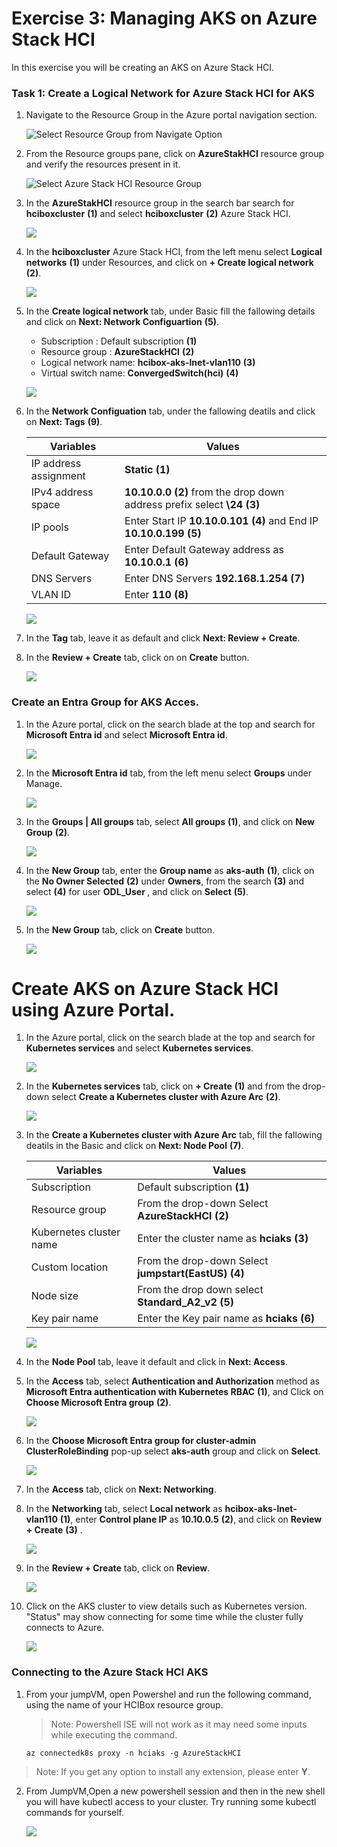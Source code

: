 # Exercise 3: Managing AKS on Azure Stack HCI 

  In this exercise you will be creating an AKS on Azure Stack HCI.


### Task 1: Create a Logical Network for Azure Stack HCI for AKS

1. Navigate to the Resource Group in the Azure portal navigation section.

   ![](.././media/navigate-resource-group.png "Select Resource Group from Navigate Option")

2. From the Resource groups pane, click on **AzureStakHCI** resource group and verify the resources present in it.

   ![](media/azurestackhci-rg.png "Select Azure Stack HCI Resource Group")

3. In the  **AzureStakHCI** resource group in the search bar search for **hciboxcluster** **(1)** and select **hciboxcluster** **(2)** Azure Stack HCI.

   ![](media/selecth-ciboxcluster-hci.png)

4. In the **hciboxcluster** Azure Stack HCI, from the left menu select **Logical networks** **(1)** under Resources, and click on **+ Create logical network** **(2)**.

   ![](media/logic1network-create.png)

5. In the **Create logical network** tab, under Basic fill the fallowing details and click on **Next: Network Configuartion** **(5)**.

    - Subscription : Default subscription **(1)**
    - Resource group : **AzureStackHCI** **(2)**
    - Logical network name: **hcibox-aks-lnet-vlan110** **(3)**
    - Virtual switch name: **ConvergedSwitch(hci)** **(4)**

   ![](media/logic-1network-basic.png)

6. In the **Network Configuation** tab, under the fallowing deatils and click on **Next: Tags** **(9)**.

    | **Variables**                | **Values**                                                    |
    | ---------------------------- |---------------------------------------------------------------|
    | IP address assignment | **Static** **(1)** |
    | IPv4 address space    | **10.10.0.0** **(2)** from the drop down  address prefix select **\24** **(3)** |
    | IP pools              | Enter Start IP **10.10.0.101** **(4)** and End IP **10.10.0.199** **(5)** |
    | Default Gateway       | Enter Default Gateway address as **10.10.0.1** **(6)** |
    | DNS Servers           | Enter DNS Servers **192.168.1.254** **(7)** |
    | VLAN ID               | Enter **110** **(8)** | 

   ![](media/logic-1network-network.png)

7. In the **Tag** tab, leave it as default and click **Next: Review + Create**.

8. In the **Review + Create** tab, click on on **Create** button.

   ![](media/logic-1network-create.png)

### Create an Entra Group for AKS Acces.

1. In the Azure portal, click on the search blade at the top and search for **Microsoft Entra id** and select **Microsoft Entra id**.

   ![](media/entraid.png)

10. In the **Microsoft Entra id** tab, from the left menu select **Groups** under Manage. 

    ![](media/group.png)

11. In the **Groups | All groups** tab, select **All groups** **(1)**,  and click on **New Group** **(2)**.

    ![](media/addgroup.png)

12. In the **New Group** tab, enter the **Group name** as **aks-auth** **(1)**, click on the **No Owner Selected** **(2)** under **Owners**, from the search **(3)** and select **(4)** for user **ODL_User <inject key="DeploymentID"></inject>**, and click on **Select** **(5)**.

    ![](media/createnewgroup.png)

13. In the **New Group** tab, click on **Create** button.

    ![](media/newgroupcreate.png)



# Create AKS on Azure Stack HCI using Azure Portal.

1. In the Azure portal, click on the search blade at the top and search for **Kubernetes services** and select **Kubernetes services**.

    ![](media/select-kubernetes-services.png)

1. In the **Kubernetes services** tab, click on **+ Create** **(1)** and from the drop-down select **Create a Kubernetes cluster with Azure Arc** **(2)**.

    ![](media/select-kubernetes-add.png)

16. In the **Create a Kubernetes cluster with Azure Arc​** tab, fill the fallowing deatils in the Basic and click on **Next: Node Pool** **(7)**.

     | **Variables**                | **Values**                                                    |
     | ---------------------------- |---------------------------------------------------------------|
     | Subscription | Default subscription **(1)** |
     | Resource group | From the drop-down Select **AzureStackHCI** **(2)**  |
     | Kubernetes cluster name | Enter the cluster name as **hciaks** **(3)** |
     | Custom location | From the drop-down Select **jumpstart(EastUS)** **(4)** |
     | Node size | From the drop down select **Standard_A2_v2** **(5)** |
     | Key pair name | Enter the Key pair name as **hciaks** **(6)** |

    ![](media/creat-aks-basic.png)

17. In the **Node Pool** tab, leave it default and click in **Next: Access**.

18. In the **Access** tab, select **Authentication and Authorization** method as **Microsoft Entra authentication with Kubernetes RBAC** **(1)**, and Click on **Choose Microsoft Entra group** **(2)**. 

    ![](media/aksauth.png)

19. In the **Choose Microsoft Entra group for cluster-admin ClusterRoleBinding** pop-up select **aks-auth** group and click on **Select**.

    ![](media/select-group.png)

20. In the **Access** tab, click on **Next: Networking**.

21. In the **Networking** tab, select **Local network** as **hcibox-aks-lnet-vlan110** **(1)**, enter **Control plane IP** as **10.10.0.5** **(2)**, and click on **Review + Create** **(3)** .

    ![](media/aksnetwork.png)

22. In the **Review + Create** tab, click on **Review**.

    ![](media/akscreate.png)

23. Click on the AKS cluster to view details such as Kubernetes version. "Status" may show connecting for some time while the cluster fully connects to Azure.

     ![](media/aksoverview.png)
    
### Connecting to the Azure Stack HCI AKS

1. From your jumpVM, open Powershel and run the following command, using the name of your HCIBox resource group.

   >Note: Powershell ISE will not work as it may need some inputs while executing the command. 

    ```
    az connectedk8s proxy -n hciaks -g AzureStackHCI
    ```
    
  >Note: If you get any option to install any extension, please enter **Y**.    

2. From JumpVM,Open a new powershell session and then in the new shell you will have kubectl access to your cluster. Try running some kubectl commands for yourself.

    ![](media/kubconnected.png)
